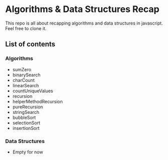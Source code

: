 # Algorithms & Data Structures Recap

This repo is all about recapping algorithms and data structures in javascript.
Feel free to clone it.

## List of contents

### Algorithms

- sumZero
- binarySearch
- charCount
- linearSearch
- countUniqueValues
- recursion
- helperMethodRecursion
- pureRecursion
- stringSearch
- bubbleSort
- selectionSort
- insertionSort

### Data Structures

- Empty for now
